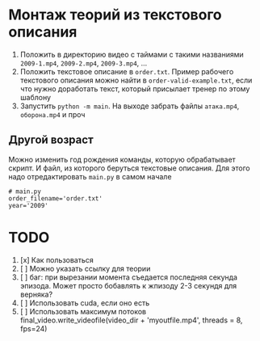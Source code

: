# Монтаж теорий из текстового описания

1. Положить в директорию видео с таймами с такими названиями `2009-1.mp4`, `2009-2.mp4`, `2009-3.mp4`, ...
2. Положить текстовое описание в `order.txt`. Пример рабочего текстового описания можно найти в `order-valid-example.txt`, если что нужно доработать текст, который присылает тренер по этому шаблону 
2. Запустить `python -m main`. На выходе забрать файлы `атака.mp4`, `оборона.mp4` и проч

## Другой возраст

Можно изменить год рождения команды, которую обрабатывает скрипт. И файл, из которого беруться текстовые описания. Для этого надо отредактировать `main.py` в самом начале

    # main.py
    order_filename='order.txt'
    year='2009'


# TODO

1. [x] Как пользоваться
2. [ ] Можно указать ссылку для теории
3. [ ] баг: при вырезании момента съедается последняя секунда эпизода. Может просто бобавлять к жпизоду 2-3 секундя для верняка?
2. [ ] Использовать cuda, если оно есть
5. [ ] Использовать максимум потоков final_video.write_videofile(video_dir + 'myoutfile.mp4', threads = 8, fps=24)
